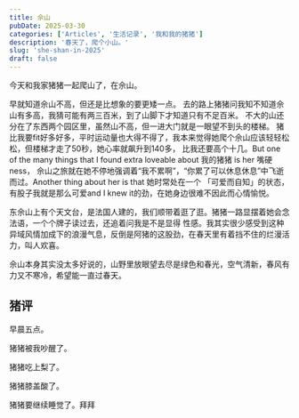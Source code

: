```yaml
---
title: 佘山
pubDate: 2025-03-30
categories: ['Articles', '生活记录', '我和我的猪猪']
description: '春天了，爬个小山。'
slug: 'she-shan-in-2025'
draft: false
---
```


今天和我家猪猪一起爬山了，在佘山。

早就知道佘山不高，但还是比想象的要更矮一点。
去的路上猪猪问我知不知道佘山有多高，我猜可能有两三百米，到了山脚下才知道只有不足百米。
不大的山还分在了东西两个园区里，虽然山不高，但一进大门就是一眼望不到头的楼梯。
猪比我要fit好多好多，平时运动量也大得不得了，我本来觉得她爬个佘山应该轻轻松松，但楼梯才走了50秒，她心率就飙升到140多，
比我还要高个十几。But one of the many things that I found extra loveable about 我的猪猪 is her 嘴硬ness，
佘山之旅就在她不停地强调着“我不累啊”，“你累了可以休息休息”中飞逝而过。Another thing about her is that 她时常处在一个
「可爱而自知」的状态，有股子我就是那么可爱and I knew it的劲，在她身边很难不因此而心情愉悦。

东佘山上有个天文台，是法国人建的，我们顺带着逛了逛。猪猪一路显摆着她会念法语，一个个牌子读过去，还追着问我是不是显得
性感。我其实很少感受到这种异域风情加成下的浪漫气息，反倒是阿猪的这股劲，在春天里有着挡不住的烂漫活力，叫人欢喜。

佘山本身其实没太多好说的，山野里放眼望去尽是绿色和春光，空气清新，春风有力又不寒冷，希望能一直过春天。

## 猪评

早晨五点。

猪猪被我吵醒了。

猪猪吃上梨了。

猪猪膝盖酸了。

猪猪要继续睡觉了。拜拜
